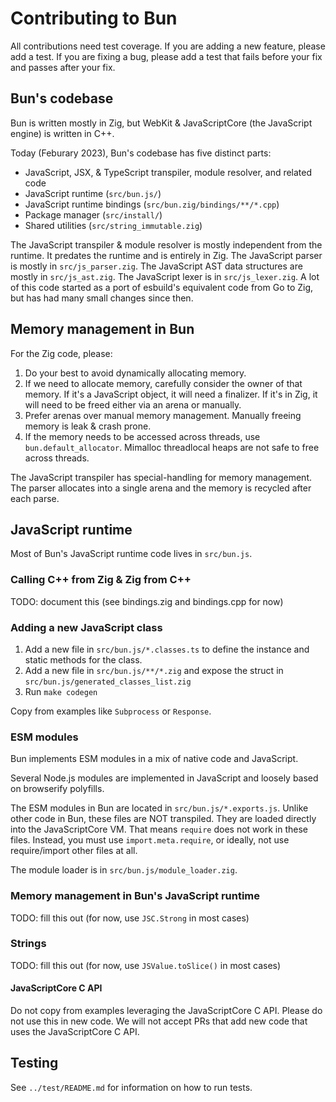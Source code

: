 # Contributing to Bun

All contributions need test coverage. If you are adding a new feature, please add a test. If you are fixing a bug, please add a test that fails before your fix and passes after your fix.

## Bun's codebase

Bun is written mostly in Zig, but WebKit & JavaScriptCore (the JavaScript engine) is written in C++.

Today (Feburary 2023), Bun's codebase has five distinct parts:

- JavaScript, JSX, & TypeScript transpiler, module resolver, and related code
- JavaScript runtime (`src/bun.js/`)
- JavaScript runtime bindings (`src/bun.zig/bindings/**/*.cpp`)
- Package manager (`src/install/`)
- Shared utilities (`src/string_immutable.zig`)

The JavaScript transpiler & module resolver is mostly independent from the runtime. It predates the runtime and is entirely in Zig. The JavaScript parser is mostly in `src/js_parser.zig`. The JavaScript AST data structures are mostly in `src/js_ast.zig`. The JavaScript lexer is in `src/js_lexer.zig`. A lot of this code started as a port of esbuild's equivalent code from Go to Zig, but has had many small changes since then.

## Memory management in Bun

For the Zig code, please:

1. Do your best to avoid dynamically allocating memory.
2. If we need to allocate memory, carefully consider the owner of that memory. If it's a JavaScript object, it will need a finalizer. If it's in Zig, it will need to be freed either via an arena or manually.
3. Prefer arenas over manual memory management. Manually freeing memory is leak & crash prone.
4. If the memory needs to be accessed across threads, use `bun.default_allocator`. Mimalloc threadlocal heaps are not safe to free across threads.

The JavaScript transpiler has special-handling for memory management. The parser allocates into a single arena and the memory is recycled after each parse.

## JavaScript runtime

Most of Bun's JavaScript runtime code lives in `src/bun.js`.

### Calling C++ from Zig & Zig from C++

TODO: document this (see bindings.zig and bindings.cpp for now)

### Adding a new JavaScript class

1. Add a new file in `src/bun.js/*.classes.ts` to define the instance and static methods for the class.
2. Add a new file in `src/bun.js/**/*.zig` and expose the struct in `src/bun.js/generated_classes_list.zig`
3. Run `make codegen`

Copy from examples like `Subprocess` or `Response`.

### ESM modules

Bun implements ESM modules in a mix of native code and JavaScript.

Several Node.js modules are implemented in JavaScript and loosely based on browserify polyfills.

The ESM modules in Bun are located in `src/bun.js/*.exports.js`. Unlike other code in Bun, these files are NOT transpiled. They are loaded directly into the JavaScriptCore VM. That means `require` does not work in these files. Instead, you must use `import.meta.require`, or ideally, not use require/import other files at all.

The module loader is in `src/bun.js/module_loader.zig`.

### Memory management in Bun's JavaScript runtime

TODO: fill this out (for now, use `JSC.Strong` in most cases)

### Strings

TODO: fill this out (for now, use `JSValue.toSlice()` in most cases)

#### JavaScriptCore C API

Do not copy from examples leveraging the JavaScriptCore C API. Please do not use this in new code. We will not accept PRs that add new code that uses the JavaScriptCore C API.

## Testing

See `../test/README.md` for information on how to run tests.

